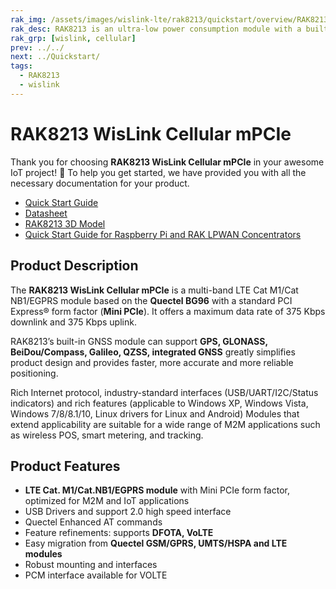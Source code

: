 ```yaml
---
rak_img: /assets/images/wislink-lte/rak8213/quickstart/overview/RAK8213_home.png
rak_desc: RAK8213 is an ultra-low power consumption module with a built-in GNSS module that provides faster, more accurate, and more reliable positioning. It is suitable for a wide range of M2M applications such as smart metering and tracking.
rak_grp: [wislink, cellular]
prev: ../../
next: ../Quickstart/
tags:
  - RAK8213
  - wislink
---
```


# RAK8213 WisLink Cellular mPCIe

Thank you for choosing **RAK8213 WisLink Cellular mPCIe** in your awesome IoT project! 🎉 To help you get started, we have provided you with all the necessary documentation for your product.

* [Quick Start Guide](../Quickstart/)
* [Datasheet](../Datasheet/)
* [RAK8213 3D Model](https://downloads.rakwireless.com/3D_File/WisLink/PWB-RAK8213.stp)
* [Quick Start Guide for Raspberry Pi and RAK LPWAN Concentrators](https://docs.rakwireless.com/Knowledge-Hub/Learn/Raspberry-Pi-and-RAK-LPWAN-Concentrators/)



## Product Description

The **RAK8213 WisLink Cellular mPCIe** is a multi-band LTE Cat M1/Cat NB1/EGPRS module based on the **Quectel BG96** with a standard PCI Express® form factor (**Mini PCIe**). It offers a maximum data rate of 375&nbsp;Kbps downlink and 375&nbsp;Kbps uplink.

RAK8213’s built-in GNSS module can support **GPS, GLONASS, BeiDou/Compass, Galileo, QZSS, integrated GNSS** greatly simplifies product design and provides faster, more accurate and more reliable positioning.

Rich Internet protocol, industry-standard interfaces (USB/UART/I2C/Status indicators) and rich features (applicable to Windows XP, Windows Vista, Windows 7/8/8.1/10, Linux drivers for Linux and Android) Modules that extend applicability are suitable for a wide range of M2M applications such as wireless POS, smart metering, and tracking.


## Product Features

- **LTE Cat. M1/Cat.NB1/EGPRS module** with Mini PCIe form factor, optimized for M2M and IoT applications
- USB Drivers and support 2.0 high speed interface
- Quectel Enhanced AT commands
- Feature refinements: supports **DFOTA, VoLTE**
- Easy migration from **Quectel GSM/GPRS, UMTS/HSPA and LTE modules**
- Robust mounting and interfaces
- PCM interface available for VOLTE